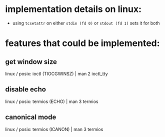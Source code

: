 # implementation details on linux:

-   using `tcsetattr` on either `stdin (fd 0)` or `stdout (fd 1)` sets it for both

# features that could be implemented:

## get window size

linux / posix: ioctl (TIOCGWINSZ) | man 2 ioctl_tty

## disable echo

linux / posix: termios (ECHO) | man 3 termios

## canonical mode

linux / posix: termios (ICANON) | man 3 termios
